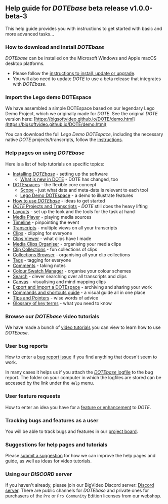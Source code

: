 ## Help guide for _DOTEbase_ beta release v1.0.0-beta-3

This help guide provides you with instructions to get started with basic and more advanced tasks...

### How to download and install _DOTEbase_

_DOTEbase_ can be installed on the Microsoft Windows and Apple macOS desktop platforms.

- Please follow the [instructions to install, update or upgrade](install.md).
- You will also need to update _DOTE_ to use a beta release that integrates with _DOTEbase_.

### Import the Lego demo DOTEspace

We have assembled a simple DOTEspace based on our legendary Lego Demo Project, which we originally made for _DOTE_.
See the original _DOTE_ version here: [https://bigsoftvideo.github.io/DOTE/demo.html](https://bigsoftvideo.github.io/DOTE/demo.html)

You can download the full _Lego Demo DOTEspace_, including the necessary native _DOTE_ projects/transcripts, follow the [instructions](demo.md).

### Help pages on using _DOTEbase_

Here is a list of help tutorials on specific topics:

- [Installing _DOTEbase_](install.md) - setting up the software
  - [What is new in DOTE](new-dote.md) - DOTE has changed, too
- [DOTEspaces](dotespace.md) - the flexible core concept
  - [Scope](scope.md) - just what data and meta-data is relevant to each tool
  - [Lego Demo DOTEspace](demo.md) - a demo to illustrate features
- [How to use _DOTEbase_](use-cases.md) - ideas to get started
- [_DOTE_ Projects and Transcripts](dote.md) - _DOTE_ still does the heavy lifting
- [Layouts](layout.md) - set up the look and the tools for the task at hand
- [Media Player](media-player.md) - playing media sources
- [Timeline](timeline.md) - pinpointing the event
- [Transcripts](transcript.md) - multiple views on all your transcripts
- [Clips](clips.md) - clipping for everyone
- [Clips Viewer](clips-viewer.md) - what clips have I made
- [Media Clips Organiser](media-clips-organiser.md) - organising your media clips
- [Clip Collections](clip-collections.md) - fun collections of clips
- [Collections Browser](collections-browser.md) - organising all your clip collections
- [Tags](tags.md) - tagging for everyone
- [Comments](comments.md) - taking notes
- [Colour Swatch Manager](colour-manager.md) - organise your colour schemes
- [Search](search.md) - clever searching over all transcripts and clips
- [Canvas](canvas.md) - visualising and mind mapping clips
- [Export and Import a DOTEspace](export.md) - archiving and sharing your work
- [Commands and shortcuts guide](commands.md) - a visual guide all in one place
- [Tips and Pointers](tips.md) - wise words of advice
- [Glossary of key terms](glossary.md) - what you need to know

### Browse our _DOTEbase_ video tutorials <a id='tutorials'></a>

We have made a bunch of [video tutorials](tutorials.md) you can view to learn how to use _DOTEbase_.

### User bug reports

How to enter a [bug report issue](https://github.com/BigSoftVideo/DOTEbase/issues/new/choose) if you find anything that doesn't seem to work.

In many cases it helps us if you attach the [_DOTEbase_ logfile](logfile.md) to the bug report.
The folder on your computer in which the logfiles are stored can be accessed by the link under the `Help` menu.

### User feature requests

How to enter an idea you have for a [feature or enhancement](https://github.com/BigSoftVideo/DOTEbase/issues/new/choose) to _DOTE_.

### Tracking bugs and features as a user

You will be able to track bugs and features in our [project board](https://github.com/BigSoftVideo/DOTEbase/projects/1).

### Suggestions for help pages and tutorials

Please [submit a suggestion](https://github.com/BigSoftVideo/DOTEbase/issues/new/choose) for how we can improve the help pages and guide, as well as ideas for video tutorials.

### Using our _DISCORD_ server

If you haven't already, please join our BigVideo Discord server: [Discord server](https://discord.gg/8BmuHP7xh4).
There are public channels for _DOTEbase_ and private ones for purchasers of the `Pro` or `Pro Community` Edition licenses from our webshop.
